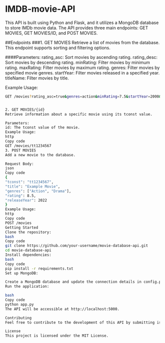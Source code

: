 # IMDB-movie-API

This API is built using Python and Flask, and it utilizes a MongoDB database to store IMDb movie data. The API provides three main endpoints: GET MOVIES, GET MOVIES/ID, and POST MOVIES.

##Endpoints
###1. GET MOVIES
Retrieve a list of movies from the database. This endpoint supports sorting and filtering options.

####Parameters:
rating_asc: Sort movies by ascending rating.
rating_desc: Sort movies by descending rating.
minRating: Filter movies by minimum rating.
maxRating: Filter movies by maximum rating.
genres: Filter movies by specified movie genres.
startYear: Filter movies released in a specified year.
titleName: Filter movies by title.

Example Usage:

   ```bash
   GET /movies?rating_asc=true&genres=action&minRating=7.5&startYear=2000&titleName=example


2. GET MOVIES/{id}
Retrieve information about a specific movie using its tconst value.

Parameters:
id: The tconst value of the movie.
Example Usage:
http
Copy code
GET /movies/tt1234567
3. POST MOVIES
Add a new movie to the database.

Request Body:
json
Copy code
{
  "tconst": "tt1234567",
  "title": "Example Movie",
  "genres": ["Action", "Drama"],
  "rating": 8.5,
  "releaseYear": 2022
}
Example Usage:
http
Copy code
POST /movies
Getting Started
Clone the repository:
bash
Copy code
git clone https://github.com/your-username/movie-database-api.git
cd movie-database-api
Install dependencies:
bash
Copy code
pip install -r requirements.txt
Set up MongoDB:

Create a MongoDB database and update the connection details in config.py.
Run the application:

bash
Copy code
python app.py
The API will be accessible at http://localhost:5000.

Contributing
Feel free to contribute to the development of this API by submitting issues or pull requests. Your feedback and suggestions are highly appreciated!

License
This project is licensed under the MIT License.

